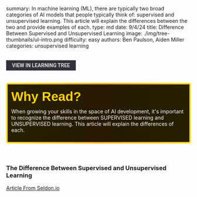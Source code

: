 summary: In machine learning (ML), there are typically two broad categories of AI models that people typically think of: supervised and unsupervised learning. This article will explain the differences between the two and provide examples of each.
type: md
date: 9/4/24
title: Difference Between Supervised and Unsupervised Learning
image: ./img/tree-thumbnails/ul-intro.png
difficulty: easy
authors: Ben Paulson, Aiden Miller
categories: unsupervised learning

<br>
<a href='/learning-tree?node=29' style='
    background-color: #31313a;
    color: gainsboro;
    padding: 6px 16px;
    border: none
    border-radius: 4px;
    text-transform: uppercase;
    font-family: "Roboto", sans-serif;
    font-size: 1em;
    font-weight: bold;
    cursor: pointer;
    text-decoration: none;
    display: inline-block;'
>
  View in Learning Tree
</a>

<br>
<br>
<br>

<div style='
  position: relative;
  padding: 10px; 
  border-radius: 5px;
  background-color: rgba(0, 0, 0, 0.85); 
  border: 4px solid transparent;
  background-image: linear-gradient(90deg, rgba(0, 0, 0, 0.85), rgba(0, 0, 0, 0.85)), linear-gradient(90deg, gold, orange, gold);
  background-origin: border-box;
  background-clip: padding-box, border-box;
'>

<svg width='200' height='50' style='display: block; margin-bottom: 5px;'>
  <text x='0' y='35' font-size='35' font-family='Arial' font-weight='bold' fill='gold'>
    Why Read?
    <animate attributeName='fill' values='gold; orange; gold' dur='3s' repeatCount='indefinite' />
  </text>
</svg>

<p style='color: white; margin-top: 2px;'>When growing your skills in the space of AI development, it's important to recognize the difference between SUPERVISED learning and UNSUPERVISED learning. This article will explain the differences of each.</p>

</div>

<br/>

<br/>
 
### The Difference Between Supervised and Unsupervised Learning
 
[Article From Seldon.io](https://www.seldon.io/supervised-vs-unsupervised-learning-explained#:~:text=The%20main%20difference%20between%20supervised,processes%20unlabelled%20or%20raw%20data.)